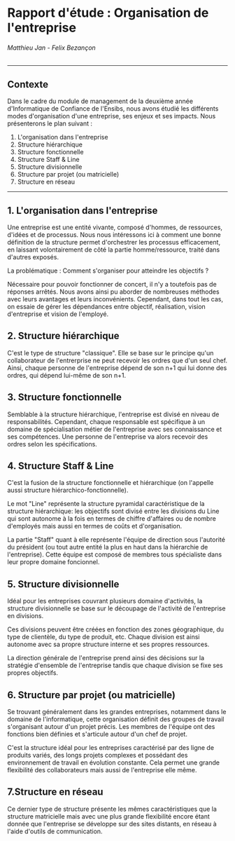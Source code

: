 # Rapport d'étude : Organisation de l'entreprise

###### Matthieu Jan - Felix Bezançon

---

## Contexte
Dans le cadre du module de management de la deuxième année d'Informatique de Confiance de l'Ensibs, nous avons étudié les différents modes d'organisation d'une entreprise, ses enjeux et ses impacts.
Nous présenterons le plan suivant :
1. L'organisation dans l'entreprise
2. Structure hiérarchique
3. Structure fonctionnelle
4. Structure Staff & Line
5. Structure divisionnelle
6. Structure par projet (ou matricielle)
7. Structure en réseau

---

## 1. L'organisation dans l'entreprise
Une entreprise est une entité vivante, composé d'hommes, de ressources, d'idées et de processus.
Nous nous intéressons ici à comment une bonne définition de la structure permet d'orchestrer les processus 
efficacement, en laissant volontairement de côté la partie homme/ressource, traité dans d'autres exposés.

La problématique : Comment s'organiser pour atteindre les objectifs ?

Nécessaire pour pouvoir fonctionner de concert, il n'y a toutefois pas de réponses arrêtés. Nous avons 
ainsi pu aborder de nombreuses méthodes avec leurs avantages et leurs inconvénients.
Cependant, dans tout les cas, on essaie de gérer les dépendances entre objectif, réalisation, vision 
d'entreprise et vision de l'employé.


## 2. Structure hiérarchique
C'est le type de structure "classique". Elle se base sur le principe qu'un collaborateur de l'entrerprise 
ne peut recevoir les ordres que d'un seul chef. Ainsi, chaque personne de l'entreprise dépend de son n+1 
qui lui donne des ordres, qui dépend lui-même de son n+1.

## 3. Structure fonctionnelle
Semblable à la structure hiérarchique, l'entreprise est divisé en niveau de responsabilités. Cependant, 
chaque responsable est spécifique à un domaine de spécialisation métier de l'entreprise avec ses 
connaissance et ses compétences. Une personne de l'entreprise va alors recevoir des ordres selon les 
spécifications.

<div style="page-break-after: always;"></div>

## 4. Structure Staff & Line
C'est la fusion de la structure fonctionnelle et hiérarchique (on l'appelle aussi structure 
hiérarchico-fonctionnelle). 

Le mot "Line" représente la structure pyramidal caractéristique de la 
structure hiérarchique: les objectifs sont divisé entre les divisions du Line qui sont autonome à la 
fois en termes de chiffre d'affaires ou de nombre d'employés mais aussi en termes de coûts et 
d'organisation.

La partie "Staff" quant à elle représente l'équipe de direction sous l'autorité du président (ou tout 
autre entité la plus en haut dans la hiérarchie de l'entreprise). Cette équipe est composé de membres 
tous spécialiste dans leur propre domaine foncionnel.

## 5. Structure divisionnelle
Idéal pour les entreprises couvrant plusieurs domaine d'activités, la structure divisionnelle se base sur 
le découpage de l'activité de l'entreprise en divisions. 

Ces divisions peuvent être créées en fonction 
des zones géographique, du type de clientèle, du type de produit, etc. Chaque division est ainsi autonome 
avec sa propre structure interne et ses propres ressources.

La direction générale de l'entreprise prend ainsi des décisions sur la stratégie d'ensemble de 
l'entreprise tandis que chaque division se fixe ses propres objectifs.

## 6. Structure par projet (ou matricielle)
Se trouvant généralement dans les grandes entreprises, notamment dans le domaine de l'informatique, 
cette organisation définit des groupes de travail s'organisant autour d'un projet précis. Les membres 
de l'équipe ont des fonctions bien définies et s'articule autour d'un chef de projet.

C'est la structure idéal pour les entreprises caractérisé par des ligne de produits variés, des longs projets 
complexes et possédant des environnement de travail en évolution constante. Cela permet une grande 
flexibilité des collaborateurs mais aussi de l'entreprise elle même.

## 7.Structure en réseau
Ce dernier type de structure présente les mêmes caractéristiques que la structure matricielle mais avec 
une plus grande flexibilité encore étant donnée que l'entreprise se développe sur des sites distants, 
en réseau à l'aide d'outils de communication.


